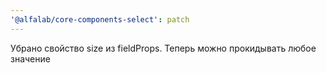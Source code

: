 ```yaml
---
'@alfalab/core-components-select': patch
---
```


Убрано свойство size из fieldProps. Теперь можно прокидывать любое значение
